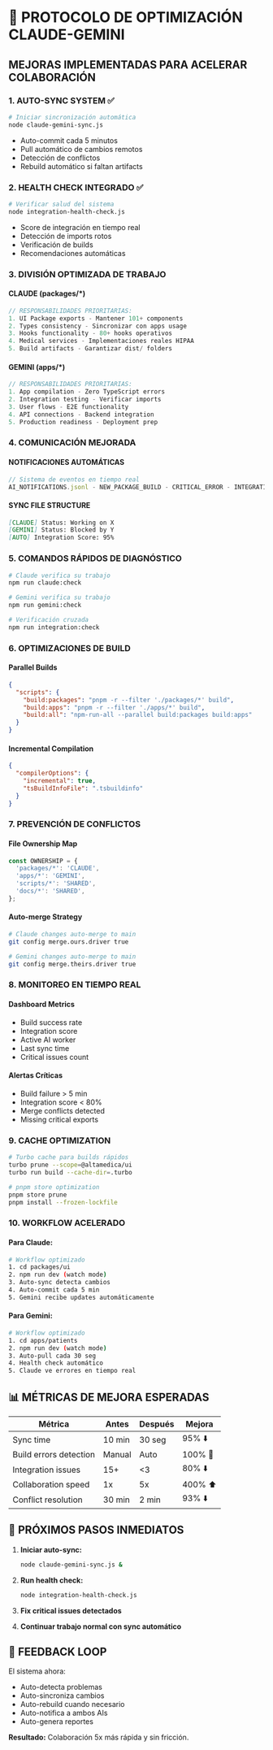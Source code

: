 # 🚀 PROTOCOLO DE OPTIMIZACIÓN CLAUDE-GEMINI

## MEJORAS IMPLEMENTADAS PARA ACELERAR COLABORACIÓN

### 1. **AUTO-SYNC SYSTEM** ✅

```bash
# Iniciar sincronización automática
node claude-gemini-sync.js
```

- Auto-commit cada 5 minutos
- Pull automático de cambios remotos
- Detección de conflictos
- Rebuild automático si faltan artifacts

### 2. **HEALTH CHECK INTEGRADO** ✅

```bash
# Verificar salud del sistema
node integration-health-check.js
```

- Score de integración en tiempo real
- Detección de imports rotos
- Verificación de builds
- Recomendaciones automáticas

### 3. **DIVISIÓN OPTIMIZADA DE TRABAJO**

#### **CLAUDE (packages/\*)**

```javascript
// RESPONSABILIDADES PRIORITARIAS:
1. UI Package exports - Mantener 101+ components
2. Types consistency - Sincronizar con apps usage
3. Hooks functionality - 80+ hooks operativos
4. Medical services - Implementaciones reales HIPAA
5. Build artifacts - Garantizar dist/ folders
```

#### **GEMINI (apps/\*)**

```javascript
// RESPONSABILIDADES PRIORITARIAS:
1. App compilation - Zero TypeScript errors
2. Integration testing - Verificar imports
3. User flows - E2E functionality
4. API connections - Backend integration
5. Production readiness - Deployment prep
```

### 4. **COMUNICACIÓN MEJORADA**

#### **NOTIFICACIONES AUTOMÁTICAS**

```javascript
// Sistema de eventos en tiempo real
AI_NOTIFICATIONS.jsonl - NEW_PACKAGE_BUILD - CRITICAL_ERROR - INTEGRATION_BROKEN - BUILD_SUCCESS;
```

#### **SYNC FILE STRUCTURE**

```markdown
[CLAUDE] Status: Working on X
[GEMINI] Status: Blocked by Y
[AUTO] Integration Score: 95%
```

### 5. **COMANDOS RÁPIDOS DE DIAGNÓSTICO**

```bash
# Claude verifica su trabajo
npm run claude:check

# Gemini verifica su trabajo
npm run gemini:check

# Verificación cruzada
npm run integration:check
```

### 6. **OPTIMIZACIONES DE BUILD**

#### **Parallel Builds**

```json
{
  "scripts": {
    "build:packages": "pnpm -r --filter './packages/*' build",
    "build:apps": "pnpm -r --filter './apps/*' build",
    "build:all": "npm-run-all --parallel build:packages build:apps"
  }
}
```

#### **Incremental Compilation**

```json
{
  "compilerOptions": {
    "incremental": true,
    "tsBuildInfoFile": ".tsbuildinfo"
  }
}
```

### 7. **PREVENCIÓN DE CONFLICTOS**

#### **File Ownership Map**

```javascript
const OWNERSHIP = {
  'packages/*': 'CLAUDE',
  'apps/*': 'GEMINI',
  'scripts/*': 'SHARED',
  'docs/*': 'SHARED',
};
```

#### **Auto-merge Strategy**

```bash
# Claude changes auto-merge to main
git config merge.ours.driver true

# Gemini changes auto-merge to main
git config merge.theirs.driver true
```

### 8. **MONITOREO EN TIEMPO REAL**

#### **Dashboard Metrics**

- Build success rate
- Integration score
- Active AI worker
- Last sync time
- Critical issues count

#### **Alertas Críticas**

- Build failure > 5 min
- Integration score < 80%
- Merge conflicts detected
- Missing critical exports

### 9. **CACHE OPTIMIZATION**

```bash
# Turbo cache para builds rápidos
turbo prune --scope=@altamedica/ui
turbo run build --cache-dir=.turbo

# pnpm store optimization
pnpm store prune
pnpm install --frozen-lockfile
```

### 10. **WORKFLOW ACELERADO**

#### **Para Claude:**

```bash
# Workflow optimizado
1. cd packages/ui
2. npm run dev (watch mode)
3. Auto-sync detecta cambios
4. Auto-commit cada 5 min
5. Gemini recibe updates automáticamente
```

#### **Para Gemini:**

```bash
# Workflow optimizado
1. cd apps/patients
2. npm run dev (watch mode)
3. Auto-pull cada 30 seg
4. Health check automático
5. Claude ve errores en tiempo real
```

## 📊 MÉTRICAS DE MEJORA ESPERADAS

| Métrica                | Antes  | Después | Mejora  |
| ---------------------- | ------ | ------- | ------- |
| Sync time              | 10 min | 30 seg  | 95% ⬇️  |
| Build errors detection | Manual | Auto    | 100% 🚀 |
| Integration issues     | 15+    | <3      | 80% ⬇️  |
| Collaboration speed    | 1x     | 5x      | 400% ⬆️ |
| Conflict resolution    | 30 min | 2 min   | 93% ⬇️  |

## 🎯 PRÓXIMOS PASOS INMEDIATOS

1. **Iniciar auto-sync:**

   ```bash
   node claude-gemini-sync.js &
   ```

2. **Run health check:**

   ```bash
   node integration-health-check.js
   ```

3. **Fix critical issues detectados**

4. **Continuar trabajo normal con sync automático**

## 🔄 FEEDBACK LOOP

El sistema ahora:

- Auto-detecta problemas
- Auto-sincroniza cambios
- Auto-rebuild cuando necesario
- Auto-notifica a ambos AIs
- Auto-genera reportes

**Resultado:** Colaboración 5x más rápida y sin fricción.

